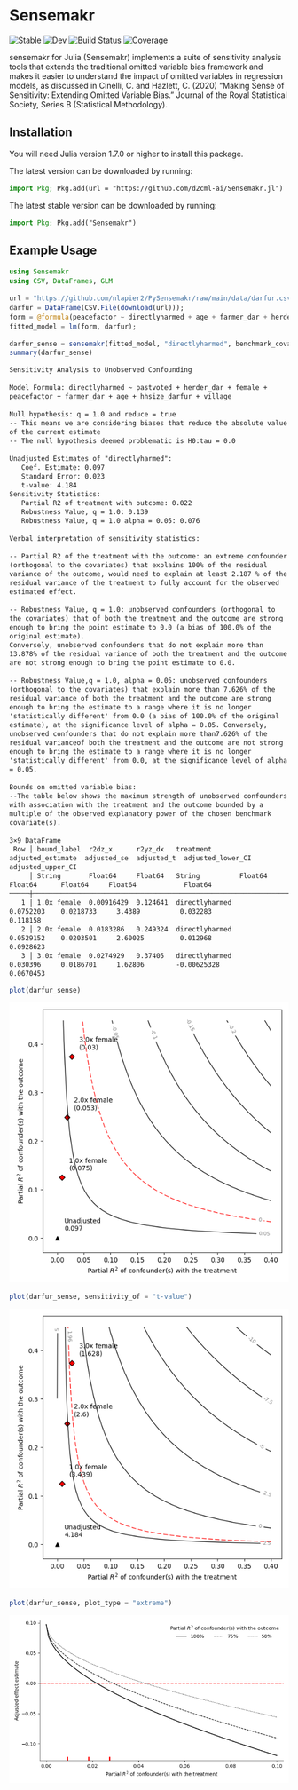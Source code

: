 # Sensemakr

[![Stable](https://img.shields.io/badge/docs-stable-blue.svg)](https://d2cml-ai.github.io/Sensemakr.jl/stable/)
[![Dev](https://img.shields.io/badge/docs-dev-blue.svg)](https://d2cml-ai.github.io/Sensemakr.jl/dev/)
[![Build Status](https://github.com/d2cml-ai/Sensemakr.jl/actions/workflows/CI.yml/badge.svg?branch=master)](https://github.com/d2cml-ai/Sensemakr.jl/actions/workflows/CI.yml?query=branch%3Amaster)
[![Coverage](https://codecov.io/gh/d2cml-ai/Sensemakr.jl/branch/master/graph/badge.svg)](https://codecov.io/gh/d2cml-ai/Sensemakr.jl)

sensemakr for Julia (Sensemakr) implements a suite of sensitivity analysis tools that extends the traditional omitted variable bias framework and makes it easier to understand the impact of omitted variables in regression models, as discussed in Cinelli, C. and Hazlett, C. (2020) “Making Sense of Sensitivity: Extending Omitted Variable Bias.” Journal of the Royal Statistical Society, Series B (Statistical Methodology).


## Installation

You will need Julia version 1.7.0 or higher to install this package.

The latest version can be downloaded by running:

```julia
import Pkg; Pkg.add(url = "https://github.com/d2cml-ai/Sensemakr.jl")
```

The latest stable version can be downloaded by running:

```julia
import Pkg; Pkg.add("Sensemakr")
```

## Example Usage

```julia
using Sensemakr
using CSV, DataFrames, GLM
```

```julia
url = "https://github.com/nlapier2/PySensemakr/raw/main/data/darfur.csv";
darfur = DataFrame(CSV.File(download(url)));
form = @formula(peacefactor ~ directlyharmed + age + farmer_dar + herder_dar + pastvoted + hhsize_darfur + female + village);
fitted_model = lm(form, darfur);
```

```julia
darfur_sense = sensemakr(fitted_model, "directlyharmed", benchmark_covariates = "female", kd = [1, 2, 3]);
summary(darfur_sense)
```

```
Sensitivity Analysis to Unobserved Confounding

Model Formula: directlyharmed ~ pastvoted + herder_dar + female + peacefactor + farmer_dar + age + hhsize_darfur + village

Null hypothesis: q = 1.0 and reduce = true
-- This means we are considering biases that reduce the absolute value of the current estimate
-- The null hypothesis deemed problematic is H0:tau = 0.0

Unadjusted Estimates of "directlyharmed":
   Coef. Estimate: 0.097
   Standard Error: 0.023
   t-value: 4.184
Sensitivity Statistics:
   Partial R2 of treatment with outcome: 0.022
   Robustness Value, q = 1.0: 0.139
   Robustness Value, q = 1.0 alpha = 0.05: 0.076

Verbal interpretation of sensitivity statistics:

-- Partial R2 of the treatment with the outcome: an extreme confounder (orthogonal to the covariates) that explains 100% of the residual variance of the outcome, would need to explain at least 2.187 % of the residual variance of the treatment to fully account for the observed estimated effect.

-- Robustness Value, q = 1.0: unobserved confounders (orthogonal to the covariates) that of both the treatment and the outcome are strong enough to bring the point estimate to 0.0 (a bias of 100.0% of the original estimate). 
Conversely, unobserved confounders that do not explain more than 13.878% of the residual variance of both the treatment and the outcome are not strong enough to bring the point estimate to 0.0.

-- Robustness Value,q = 1.0, alpha = 0.05: unobserved confounders (orthogonal to the covariates) that explain more than 7.626% of the residual variance of both the treatment and the outcome are strong enough to bring the estimate to a range where it is no longer 'statistically different' from 0.0 (a bias of 100.0% of the original estimate), at the significance level of alpha = 0.05. Conversely, unobserved confounders that do not explain more than7.626% of the residual varianceof both the treatment and the outcome are not strong enough to bring the estimate to a range where it is no longer 'statistically different' from 0.0, at the significance level of alpha = 0.05. 

Bounds on omitted variable bias:
--The table below shows the maximum strength of unobserved confounders with association with the treatment and the outcome bounded by a multiple of the observed explanatory power of the chosen benchmark covariate(s).

3×9 DataFrame
 Row │ bound_label  r2dz_x      r2yz_dx   treatment       adjusted_estimate  adjusted_se  adjusted_t  adjusted_lower_CI  adjusted_upper_CI 
     │ String       Float64     Float64   String          Float64            Float64      Float64     Float64            Float64
─────┼─────────────────────────────────────────────────────────────────────────────────────────────────────────────────────────────────────
   1 │ 1.0x female  0.00916429  0.124641  directlyharmed          0.0752203    0.0218733     3.4389          0.032283            0.118158
   2 │ 2.0x female  0.0183286   0.249324  directlyharmed          0.0529152    0.0203501     2.60025         0.012968            0.0928623
   3 │ 3.0x female  0.0274929   0.37405   directlyharmed          0.030396     0.0186701     1.62806        -0.00625328          0.0670453

```

```julia
plot(darfur_sense)
```

![Figure_1](docs/src/images/Figure_1.png)

```julia
plot(darfur_sense, sensitivity_of = "t-value")
```

![Figure_2](docs/src/images/Figure_2.png)

```julia
plot(darfur_sense, plot_type = "extreme")
```

![Figure_3](docs/src/images/Figure_3.png)
